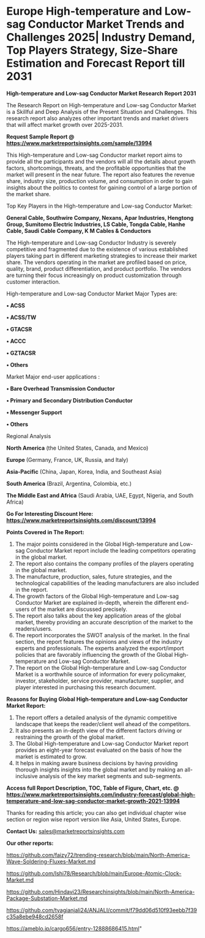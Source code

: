 # Europe High-temperature and Low-sag Conductor Market Trends and Challenges 2025| Industry Demand, Top Players Strategy, Size-Share Estimation and Forecast Report till 2031

<strong>High-temperature and Low-sag Conductor Market Research Report 2031</strong>

The Research Report on High-temperature and Low-sag Conductor Market is a Skillful and Deep Analysis of the Present Situation and Challenges. This research report also analyzes other important trends and market drivers that will affect market growth over 2025-2031.

<strong>Request Sample Report @ <a href=https://www.marketreportsinsights.com/sample/13994>https://www.marketreportsinsights.com/sample/13994</a></strong>

This High-temperature and Low-sag Conductor market report aims to provide all the participants and the vendors will all the details about growth factors, shortcomings, threats, and the profitable opportunities that the market will present in the near future. The report also features the revenue share, industry size, production volume, and consumption in order to gain insights about the politics to contest for gaining control of a large portion of the market share.

Top Key Players in the High-temperature and Low-sag Conductor Market:

<strong>General Cable, Southwire Company, Nexans, Apar Industries, Hengtong Group, Sumitomo Electric Industries, LS Cable, Tongda Cable, Hanhe Cable, Saudi Cable Company, K M Cables & Conductors</strong>

The High-temperature and Low-sag Conductor Industry is severely competitive and fragmented due to the existence of various established players taking part in different marketing strategies to increase their market share. The vendors operating in the market are profiled based on price, quality, brand, product differentiation, and product portfolio. The vendors are turning their focus increasingly on product customization through customer interaction.

High-temperature and Low-sag Conductor Market Major Types are:

<strong>• ACSS

• ACSS/TW

• GTACSR

• ACCC

• GZTACSR

• Others</strong>

Market Major end-user applications :

<strong>• Bare Overhead Transmission Conductor

• Primary and Secondary Distribution Conductor

• Messenger Support

• Others</strong>

Regional Analysis

</u><strong><b>North America</b></strong> (the United States, Canada, and Mexico)

<strong><b>Europe </b></strong>(Germany, France, UK, Russia, and Italy)

<strong><b>Asia-Pacific</b></strong> (China, Japan, Korea, India, and Southeast Asia)

<strong><b>South America</b></strong> (Brazil, Argentina, Colombia, etc.)

<strong><b>The Middle East and Africa</b></strong> (Saudi Arabia, UAE, Egypt, Nigeria, and South Africa)

<strong>Go For Interesting Discount Here: <a href=https://www.marketreportsinsights.com/discount/13994>https://www.marketreportsinsights.com/discount/13994</a></strong>

<strong>Points Covered in The Report:</strong>
<ol>
  <li>The major points considered in the Global High-temperature and Low-sag Conductor Market report include the leading competitors operating in the global market.</li>
  <li>The report also contains the company profiles of the players operating in the global market.</li>
  <li>The manufacture, production, sales, future strategies, and the technological capabilities of the leading manufacturers are also included in the report.</li>
  <li>The growth factors of the Global High-temperature and Low-sag Conductor Market are explained in-depth, wherein the different end-users of the market are discussed precisely.</li>
  <li>The report also talks about the key application areas of the global market, thereby providing an accurate description of the market to the readers/users.</li>
  <li>The report incorporates the SWOT analysis of the market. In the final section, the report features the opinions and views of the industry experts and professionals. The experts analyzed the export/import policies that are favorably influencing the growth of the Global High-temperature and Low-sag Conductor Market.</li>
  <li>The report on the Global High-temperature and Low-sag Conductor Market is a worthwhile source of information for every policymaker, investor, stakeholder, service provider, manufacturer, supplier, and player interested in purchasing this research document.</li>
</ol>
<strong>Reasons for Buying Global High-temperature and Low-sag Conductor Market Report:</strong>

<ol>
  <li>The report offers a detailed analysis of the dynamic competitive landscape that keeps the reader/client well ahead of the competitors.</li>
  <li>It also presents an in-depth view of the different factors driving or restraining the growth of the global market.</li>
  <li>The Global High-temperature and Low-sag Conductor Market report provides an eight-year forecast evaluated on the basis of how the market is estimated to grow.</li>
  <li>It helps in making aware business decisions by having providing thorough insights insights into the global market and by making an all-inclusive analysis of the key market segments and sub-segments.</li>
</ol>
<strong>Access full Report Description, TOC, Table of Figure, Chart, etc. @ <a href=https://www.marketreportsinsights.com/industry-forecast/global-high-temperature-and-low-sag-conductor-market-growth-2021-13994>https://www.marketreportsinsights.com/industry-forecast/global-high-temperature-and-low-sag-conductor-market-growth-2021-13994</a></strong>


Thanks for reading this article; you can also get individual chapter wise section or region wise report version like Asia, United States, Europe.

<strong>Contact Us:</strong>
sales@marketreportsinsights.com

<strong>Our other reports:</strong>

<a href=https://github.com/faizy72/trending-research/blob/main/North-America-Wave-Soldering-Fluxes-Market.md>https://github.com/faizy72/trending-research/blob/main/North-America-Wave-Soldering-Fluxes-Market.md</a>

<a href=https://github.com/Ishi78/Research/blob/main/Europe-Atomic-Clock-Market.md>https://github.com/Ishi78/Research/blob/main/Europe-Atomic-Clock-Market.md</a>

<a href=https://github.com/Hindavi23/Researchinsights/blob/main/North-America-Package-Substation-Market.md>https://github.com/Hindavi23/Researchinsights/blob/main/North-America-Package-Substation-Market.md</a>

<a href=https://github.com/tyagianjali24/ANJALI/commit/f79dd06d510f93eebb7f39c35a8ebe948cd2658f>https://github.com/tyagianjali24/ANJALI/commit/f79dd06d510f93eebb7f39c35a8ebe948cd2658f</a>

<a href=https://ameblo.jp/cargo656/entry-12888686415.html>https://ameblo.jp/cargo656/entry-12888686415.html</a>"
